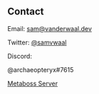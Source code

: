## Contact

Email: sam@vanderwaal.dev

Twitter: [@samvwaal](https://twitter.com/samvwaal)

Discord: 

@archaeopteryx#7615

[Metaboss Server](https://discord.gg/t75ZFq2Tyt)